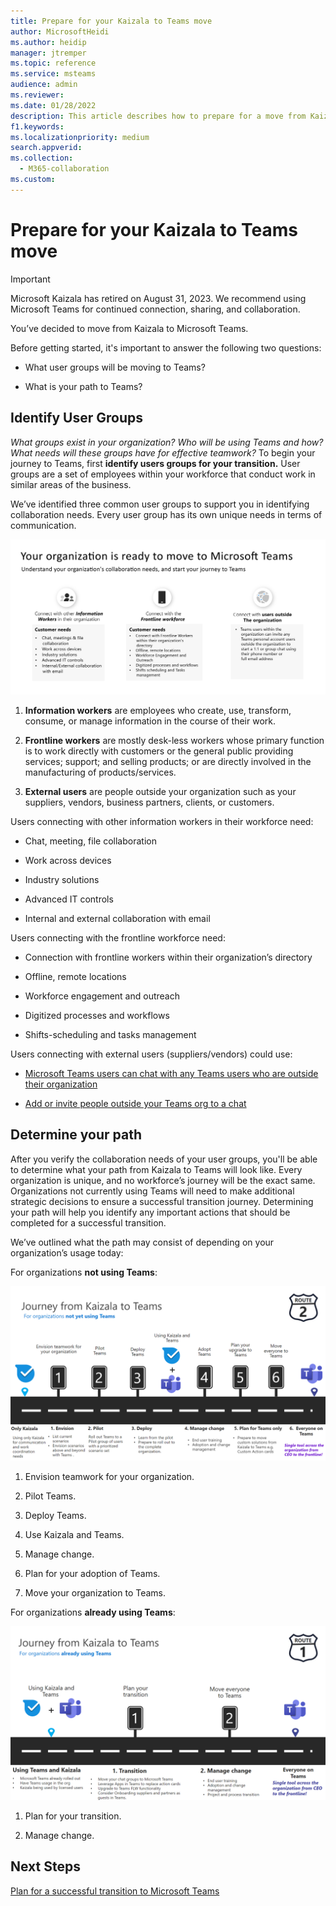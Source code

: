 ```yaml
---
title: Prepare for your Kaizala to Teams move
author: MicrosoftHeidi
ms.author: heidip
manager: jtremper
ms.topic: reference
ms.service: msteams
audience: admin
ms.reviewer: 
ms.date: 01/28/2022
description: This article describes how to prepare for a move from Kaizala to Microsoft Teams.
f1.keywords: 
ms.localizationpriority: medium
search.appverid: 
ms.collection: 
  - M365-collaboration
ms.custom: 
---
```


# Prepare for your Kaizala to Teams move

> [!Important]
> Microsoft Kaizala has retired on August 31, 2023. We recommend using Microsoft Teams for continued connection, sharing, and collaboration.

You’ve decided to move from Kaizala to Microsoft Teams.

Before getting started, it's important to answer the following two questions:

- What user groups will be moving to Teams?  

- What is your path to Teams?

## Identify User Groups

*What groups exist in your organization? Who will be using Teams and how? What needs will these groups have for effective teamwork?* To begin your journey to Teams, first **identify users groups for your transition.**  User groups are a set of employees within your workforce that conduct work in similar areas of the business.

We’ve identified three common user groups to support you in identifying collaboration needs. Every user group has its own unique needs in terms of communication.

![Screenshot that shows the Chart of User Groups for Transition](media/kaizala-user-groups.png)

 1. **Information workers** are employees who create, use, transform, consume, or manage information in the course of their work.

 2. **Frontline workers** are mostly desk-less workers whose primary function is to work directly with customers or the general public providing services; support; and selling products; or are directly involved in the manufacturing of products/services.

 3. **External users** are people outside your organization such as your suppliers, vendors, business partners, clients, or customers.

Users connecting with other information workers in their workforce need:

- Chat, meeting, file collaboration

- Work across devices

- Industry solutions

- Advanced IT controls
  
- Internal and external collaboration with email

Users connecting with the frontline workforce need:

- Connection with frontline workers within their organization’s directory

- Offline, remote locations

- Workforce engagement and outreach

- Digitized processes and workflows

- Shifts-scheduling and tasks management

Users connecting with external users (suppliers/vendors) could use:

- [Microsoft Teams users can chat with any Teams users who are outside their organization](https://techcommunity.microsoft.com/t5/microsoft-teams-blog/microsoft-teams-users-can-now-chat-with-any-teams-user-outside/ba-p/3070832)

- [Add or invite people outside your Teams org to a chat](https://support.microsoft.com/en-us/office/add-or-invite-people-outside-your-teams-org-to-a-chat-6897ab47-9f60-4db6-8b95-18599714fe57)

## Determine your path

After you verify the collaboration needs of your user groups, you'll be able to determine what your path from Kaizala to Teams will look like. Every organization is unique, and no workforce’s journey will be the exact same. Organizations not currently using Teams will need to make additional strategic decisions to ensure a successful transition journey. Determining your path will help you identify any important actions that should be completed for a successful transition.

We’ve outlined what the path may consist of depending on your organization’s usage today:  

For organizations **not using Teams**:

![Screenshot that depicts the path for organizations not currently using Teams.](media/kaizala-not-using-teams.png)

 1. Envision teamwork for your organization.

 2. Pilot Teams.
  
 3. Deploy Teams.
  
 4. Use Kaizala and Teams.
  
 5. Manage change.

 6. Plan for your adoption of Teams.

 7. Move your organization to Teams.

For organizations **already using Teams**:

![Screenshot that depicts the path for organizations currently using Teams](media/kaizala-using-teams.png)

 1. Plan for your transition.

 2. Manage change.

## Next Steps

<a name="ControlSyncThroughput"> </a>

[Plan for a successful transition to Microsoft Teams](/MicrosoftTeams/plan-your-move-kaizala)
